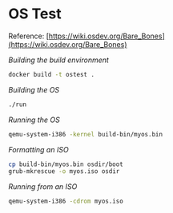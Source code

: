 # OS Test

Reference: [https://wiki.osdev.org/Bare_Bones](https://wiki.osdev.org/Bare_Bones)

*Building the build environment*

``` sh
docker build -t ostest .
```

*Building the OS*

``` sh
./run
```

*Running the OS*

``` sh
qemu-system-i386 -kernel build-bin/myos.bin
```

*Formatting an ISO*

``` sh
cp build-bin/myos.bin osdir/boot
grub-mkrescue -o myos.iso osdir
```

*Running from an ISO*

``` sh
qemu-system-i386 -cdrom myos.iso
```

